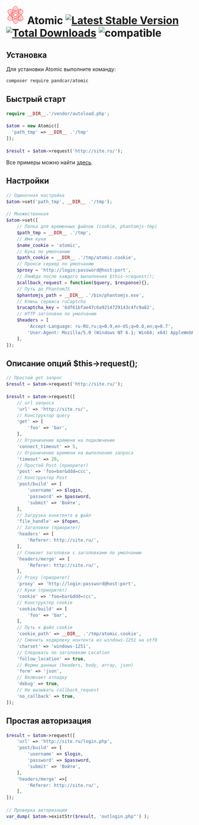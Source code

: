 # ![logo](/examples/assets/logo2.png) Atomic [![Latest Stable Version](https://poser.pugx.org/PandCar/Atomic/v/stable.svg)](https://packagist.org/packages/pandcar/atomic) [![Total Downloads](https://poser.pugx.org/PandCar/Atomic/downloads)](https://packagist.org/packages/pandcar/atomic) ![compatible](https://img.shields.io/badge/php-%3E=5.4-green.svg)

## Установка

Для установки Atomic выполните команду:

```sh
composer require pandcar/atomic
```

## Быстрый старт

```php
require __DIR__.'/vendor/autoload.php';

$atom = new Atomic([
  'path_tmp' => __DIR__ .'/tmp'
]);

$result = $atom->request('http://site.ru/');
```

Все примеры можно найти [здесь](https://github.com/PandCar/Atomic/tree/master/examples).

## Настройки

```php
// Одиночная настройка
$atom->set('path_tmp', __DIR__ .'/tmp');

// Множественная
$atom->set([
	// Папка для временных файлов (cookie, phantomjs-tmp)
	$path_tmp = __DIR__ .'/tmp',
	// Имя куки
	$name_cookie = 'atomic',
	// Кука по умолчанию
	$path_cookie = __DIR__ .'/tmp/atomic.cookie',
	// Прокси сервер по умолчанию
	$proxy = 'http://login:password@host:port',
	// Лямбда после каждого выполнения $this->request();
	$callback_request = function($query, $response){},
	// Путь до PhantomJS
	$phantomjs_path = __DIR__ .'/bin/phantomjs.exe',
	// Ключь сервиса ruCaptcha
	$rucaptcha_key = '6df61bfae47c6a9214729143c4fc9a82',
	// HTTP заголовки по умолчанию
	$headers = [
		'Accept-Language: ru-RU,ru;q=0.9,en-US;q=0.8,en;q=0.7',
		'User-Agent: Mozilla/5.0 (Windows NT 6.1; Win64; x64) AppleWebKit/537.36 (KHTML, like Gecko) Chrome/63.0.3239.84 Safari/537.36',
	],
]);
```

## Описание опций $this->request();

```php
// Простой get запрос
$result = $atom->request('http://site.ru/');

$result = $atom->request([
	// url запроса
	'url' => 'http://site.ru/',
	// Конструктор query
	'get' => [
		'foo' => 'bar',
	],
	// Ограничение времени на подключение
	'connect_timeout' => 5,
	// Ограничение времени на выполнение запроса
	'timeout' => 20,
	// Простой Post (приоритет)
	'post' => 'foo=bar&ddd=ccc',
	// Конструктор Post
	'post/build' => [
		'username' => $login,
		'password' => $password,
		'submit' => 'Войти',
	],
	// Загрузка конктента в файл
	'file_handle' => $fopen,
	// Заголовки (приоритет)
	'headers' => [
		'Referer: http://site.ru/',
	],
	// Сливает заголовки с заголовками по умолчанию
	'headers/merge' => [
		'Referer: http://site.ru/',
	],
	// Proxy (приоритет)
	'proxy' => 'http://login:password@host:port',
	// Куки (приоритет)
	'cookie' => 'foo=bar&ddd=ccc',
	// Конструктор cookie
	'cookie/build' => [
		'foo' => 'bar',
	],
	// Путь к файл cookie
	'cookie_path' => __DIR__ .'/tmp/atomic.cookie',
	// Сменить кодировку контента из windows-1251 на utf8
	'charset' => 'windows-1251',
	// Следовать по заголовкам Location
	'follow_location' => true,
	// Форма данных (headers, body, array, json)
	'form' => 'json',
	// Включает отладку
	'debug' => true,
	// Не вызывать callback_request
	'no_callback' => true,
]);
```

## Простая авторизация

```php
$result = $atom->request([
	'url' => 'http://site.ru/login.php',
	'post/build' => [
		'username' => $login,
		'password' => $password,
		'submit' => 'Войти',
	],
	'headers/merge' =>[
		'Referer: http://site.ru/',
	],
]);

// Проверка авторизации
var_dump( $atom->existStr($result, 'outlogin.php"') );
```
